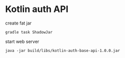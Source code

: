 # Kotlin auth API

create fat jar
```shell
gradle task ShadowJar
```

start web server
```shell
java -jar build/libs/kotlin-auth-base-api-1.0.0.jar
```
